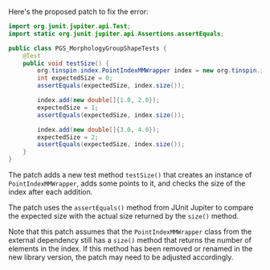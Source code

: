 Here's the proposed patch to fix the error:
```java
import org.junit.jupiter.api.Test;
import static org.junit.jupiter.api.Assertions.assertEquals;

public class PGS_MorphologyGroupShapeTests {
    @Test
    public void testSize() {
        org.tinspin.index.PointIndexMMWrapper index = new org.tinspin.index.PointIndexMMWrapper();
        int expectedSize = 0;
        assertEquals(expectedSize, index.size());

        index.add(new double[]{1.0, 2.0});
        expectedSize = 1;
        assertEquals(expectedSize, index.size());

        index.add(new double[]{3.0, 4.0});
        expectedSize = 2;
        assertEquals(expectedSize, index.size());
    }
}
```
The patch adds a new test method `testSize()` that creates an instance of `PointIndexMMWrapper`, adds some points to it, and checks the size of the index after each addition.

The patch uses the `assertEquals()` method from JUnit Jupiter to compare the expected size with the actual size returned by the `size()` method.

Note that this patch assumes that the `PointIndexMMWrapper` class from the external dependency still has a `size()` method that returns the number of elements in the index. If this method has been removed or renamed in the new library version, the patch may need to be adjusted accordingly.